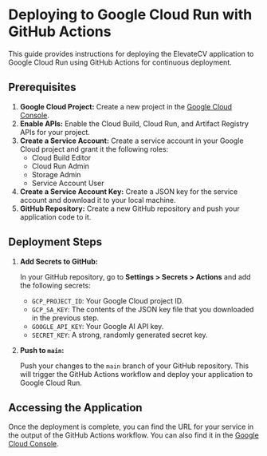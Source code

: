 # Deploying to Google Cloud Run with GitHub Actions

This guide provides instructions for deploying the ElevateCV application to Google Cloud Run using GitHub Actions for continuous deployment.

## Prerequisites

1.  **Google Cloud Project:** Create a new project in the [Google Cloud Console](https://console.cloud.google.com/).
2.  **Enable APIs:** Enable the Cloud Build, Cloud Run, and Artifact Registry APIs for your project.
3.  **Create a Service Account:** Create a service account in your Google Cloud project and grant it the following roles:
    *   Cloud Build Editor
    *   Cloud Run Admin
    *   Storage Admin
    *   Service Account User
4.  **Create a Service Account Key:** Create a JSON key for the service account and download it to your local machine.
5.  **GitHub Repository:** Create a new GitHub repository and push your application code to it.

## Deployment Steps

1.  **Add Secrets to GitHub:**

    In your GitHub repository, go to **Settings > Secrets > Actions** and add the following secrets:

    *   `GCP_PROJECT_ID`: Your Google Cloud project ID.
    *   `GCP_SA_KEY`: The contents of the JSON key file that you downloaded in the previous step.
    *   `GOOGLE_API_KEY`: Your Google AI API key.
    *   `SECRET_KEY`: A strong, randomly generated secret key.

2.  **Push to `main`:**

    Push your changes to the `main` branch of your GitHub repository. This will trigger the GitHub Actions workflow and deploy your application to Google Cloud Run.

## Accessing the Application

Once the deployment is complete, you can find the URL for your service in the output of the GitHub Actions workflow. You can also find it in the [Google Cloud Console](https://console.cloud.google.com/run).

